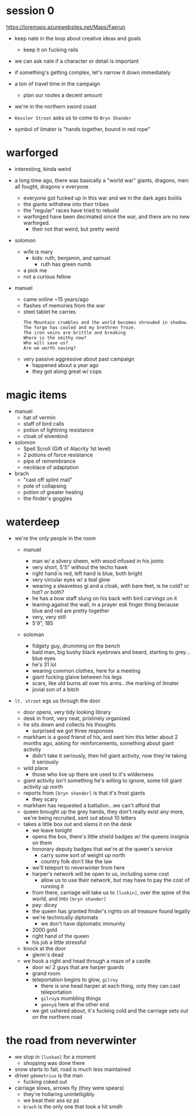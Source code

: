 # session 0
https://loremaps.azurewebsites.net/Maps/Faerun

- keep nate in the loop about creative ideas and goals
    - keep it on fucking rails

- we can ask nate if a character or detail is important

- if something's getting complex, let's narrow it down immediately

- a ton of travel time in the campaign
    - plan our routes a decent amount

- we're in the northern sword coast

- `Kessler Stroot` asks us to come to `Bryn Shander`

- symbol of ilmater is "hands together, bound in red rope"

# warforged
- interesting, kinda weird
- a long time ago, there was basically a "world war" giants, dragons, men: all fought, dragons v everyone
    - everyone got fucked up in this war and we in the dark ages boiiiis
    - the giants withdrew into their tribes
    - the "regular" races have tried to rebuild
    - warforged have been decimated since the war, and there are no new warforged. 
        - their not that weird, but pretty weird

- solomon
    - wife is mary
        - kids: ruth, benjamin, and samuel
            - ruth has green numb
    - a pick me
    - not a curious fellow

- manuel
    - came online ~15 years/ago
    - flashes of memories from the war
    - steel tablet he carries
        ```
        The Mountain crumbles and the world becomes shrouded in shadow.
        The forge has cooled and my brethren froze.
        The iron veins are brittle and breaking
        Where is the smithy now?
        Who will save us? 
        Are we worth saving?
        ```
    - very passive aggressive about past campaign
        - happened about a year ago
        - they got along great w/ cops


# magic items
- manuel
    - hat of vermin
    - staff of bird calls
    - potion of lightning resistance
    - cloak of elvenkind
- solomon
    - Spell Scroll (Gift of Alacrity 1st level)
    - 2 potions of force resistance
    - pipe of remembrance
    - necklace of adaptation
- brach
    - "cast off splint mail"
    - pole of collapsing
    - potion of greater healing
    - the finder's goggles


# waterdeep
- we're the only people in the room
    - manuel
        - man w/ a silvery sheen, with wood infused in his joints
        - very short, 5'5" without the techo hawk
        - right hand is red, left hand is blue, both bright
        - very circular eyes w/ a teal glow
        - wearing a sleaveless gi and a cloak, with bare feet, is he cold? or hot? or both?
        - he has a bow staff slung on his back with bird carvings on it
        - leaning against the wall, in a prayer esk finger thing because blue and red are pretty together
        - very, very still
        - 5'9", 185

    - soloman
        - fidgety guy, drumming on the bench
        - bald man, big bushy black eyebrows and beard, starting to grey... blue eyes
        - he's 31 lol
        - wearing common clothes, here for a meeting
        - giant fucking glaive between his legs
        - scars, like old burns all over his arms...the marking of ilmater
        - jovial son of a bitch

- `lt. stroot` egs us through the door
    - door opens, very tidy looking library
    - desk in front, very neat, pristinely organized
    - he sits down and collects his thoughts
        - surprised we got three responses
    - markham is a good friend of his, and sent him this letter about 2 months ago, asking for reinforcements, something about giant activity
        - didn't take it seriously, then hill giant activity, now they're taking it seriously
    - wild place
        - those who live up there are used to it's wilderness
    - giant activity isn't something he's willing to ignore, some hill giant activity up north
    - reports from `[bryn shander]` is that it's frost giants
        - they scary
    - markham has requested a battalion...we can't afford that
    - queen brought up the grey hands, they don't really exist any more, we're being recruited, sent out about 10 letters
    - takes a little box out and slams it on the desk
        - we leave tonight
        - opens the box, there's little shield badges w/ the queens insignia on them
        - honorary deputy badges that we're at the queen's service
            - carry some sort of weight up north
            - country folk don't like the law
        - we'll teleport to neverwinter from here
        - harper's network will be open to us, including some cost
            - allow us to use their network, but may have to pay the cost of running it
        - from there, carriage will take us to `[luskin]`, over the spine of the world, and into `[bryn shander]`
        - pay: dicey
        - the queen has granted finder's rights on all treasure found legally
        - we're technically diplomats
            - we don't have diplomatic immunity
        - 2000 gold
        - right hand of the queen
        - his job a little stressful
    - knock at the door
        - glenn's dead
    - we hook a right and head through a maze of a castle
        - door w/ 2 guys that are harper guards
        - grand room 
        - teleportation begins to glow, `gilroy`
            - there is one head harper at each thing, only they can cast teleportation
            - `gilroy`s mumbling things
            - `geeny`s here at the other end
        - we get ushered about, it's fucking cold and the carriage sets out on the northern road

# the road from neverwinter
- we stop in `[luskan]` for a moment
    - shopping was done there
- snow starts to fall, road is much less maintained
- driver `gdemetrius` is the man
    - fucking coked out
- carriage slows, arrows fly (they were spears)
    - they're hollaring unintelligibly
    - we beat their ass ez pz
    - `brach` is the only one that took a hit smdh
